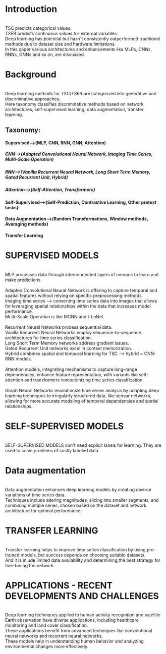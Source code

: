 # Introduction
<br/>TSC predicts categorical values.
<br/>TSER predicts continuous values for external variables.
<br/>Deep learning has potential but hasn't consistently outperformed traditional methods due to dataset size and hardware limitations.
<br/>In this paper various architectures and enhancements like  MLPs, CNNs, RNNs, GNNs and so on, are discussed.


# Background
<br/>Deep learning methods for TSC/TSER are categorized into generative and discriminative approaches.
<br/>Here taxonomy classifies discriminative methods based on network architectures, self-supervised learning, data augmentation, transfer learning.

## Taxonomy:
#### Supervised-->(MLP, CNN, RNN, GNN, Attention)
##### CNN-->(Adapted Convolutional Neural Network, Imaging Time Series, Multi-Scale Operation)
##### RNN-->(Vanilla Recurrent Neural Network, Long Short Term Memory, Gated Recurrent Unit, Hybrid)
##### Attention-->(Self-Attention, Transformers)

#### Self-Supervised-->(Self-Prediction, Contrastive Learning, Other pretext tasks)

#### Data Augmentation-->(Random Transformations, Window methods, Averaging methods)

#### Transfer Learning




# SUPERVISED MODELS
<br/> MLP processes data through interconnected layers of neurons to learn and make predictions.
<br/>
<br/> Adapted Convolutional Neural Network is offering to capture temporal and spatial features without relying on specific preprocessing methods.
<br/> Imaging time series --> converting time series data into images that allows for leveraging spatial relationships within the data that increases model performance.
<br/> Multi-Scale Operation is like MCNN and t-LeNet. 
<br/>
<br/> Recurrent Neural Networks process sequential data.
<br/> Vanilla Recurrent Neural Networks employ sequence-to-sequence architectures for time series classification.
<br/> Long Short Term Memory networks address gradient issues.
<br/> Gated Recurrent Unit networks excel in context memorization.
<br/> Hybrid combines spatial and temporal learning for TSC --> hybrid = CNN-RNN models.
<br/>
<br/> Attention models, integrating mechanisms to capture long-range dependencies, enhance feature representation, with variants like self-attention and transformers revolutionizing time series classification.
<br/>
<br/> Graph Neural Networks revolutionize time series analysis by adapting deep learning techniques to irregularly structured data, like sensor networks, allowing for more accurate modeling of temporal dependencies and spatial relationships.


# SELF-SUPERVISED MODELS
<br/> SELF-SUPERVISED MODELS don't need explicit labels for learning. They are used to solve problems of costly labeled data.


# Data augmentation
<br/> Data augmentation enhances deep learning models by creating diverse variations of time series data. 
<br/> Techniques include altering magnitudes, slicing into smaller segments, and combining multiple series, chosen based on the dataset and network architecture for optimal performance.


# TRANSFER LEARNING
<br/> Transfer learning helps to improve time series classification by using pre-trained models, but success depends on choosing suitable datasets.
<br/> And it is inlude limited data availability and determining the best strategy for fine-tuning the network.


# APPLICATIONS - RECENT DEVELOPMENTS AND CHALLENGES
<br/> Deep learning techniques applied to human activity recognition and satellite Earth observation have diverse applications, including healthcare monitoring and land cover classification.
<br/> These applications benefit from advanced techniques like convolutional neural networks and recurrent neural networks.
<br/> These models help in understanding human behavior and analyzing environmental changes more effectively.
